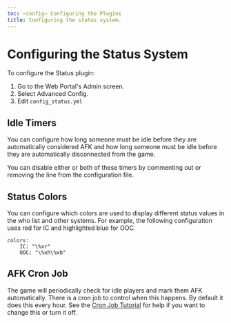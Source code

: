 ```yaml
---
toc: ~config~ Configuring the Plugins
title: Configuring the status system.
---
```

# Configuring the Status System

To configure the Status plugin:

1. Go to the Web Portal's Admin screen.  
2. Select Advanced Config.
3. Edit `config_status.yml`

## Idle Timers

You can configure how long someone must be idle before they are automatically considered AFK and how long someone must be idle before they are automatically disconnected from the game. 

You can disable either or both of these timers by commenting out or removing the line from the configuration file.

## Status Colors

You can configure which colors are used to display different status values in the who list and other systems.  For example, the following configuration uses red for IC and highlighted blue for OOC.

    colors:
        IC: "\%xr"
        OOC: "\%xh\%xb"

## AFK Cron Job

The game will periodically check for idle players and mark them AFK automatically.  There is a cron job to control when this happens.  By default it does this every hour.  See the [Cron Job Tutorial](http://www.aresmush.com/tutorials/code/configuring-cron) for help if you want to change this or turn it off.



